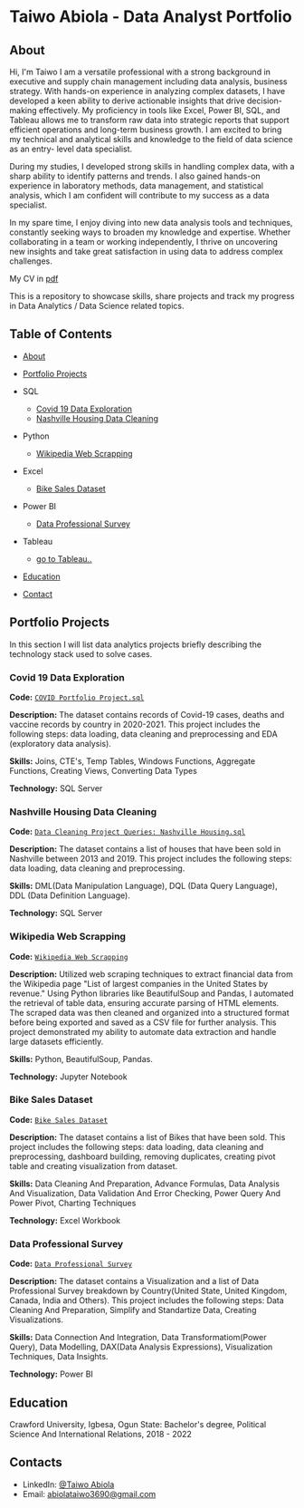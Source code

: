 # Taiwo Abiola - Data Analyst Portfolio
## About
Hi, I'm Taiwo I am a versatile professional with a strong background in executive and supply chain management including data analysis, business strategy. With hands-on experience in analyzing complex datasets, I have developed a keen ability to derive actionable insights that drive decision-making effectively. My proficiency in tools like Excel, Power BI, SQL, and Tableau allows me to transform raw data into strategic reports that support efficient operations and long-term business growth. I am excited to bring my technical and analytical skills and knowledge to the field of data science as an entry- level data specialist.

During my studies, I developed strong skills in handling complex data, with a sharp ability to identify patterns and trends. I also gained hands-on experience in laboratory methods, data management, and statistical analysis, which I am confident will contribute to my success as a data specialist.

In my spare time, I enjoy diving into new data analysis tools and techniques, constantly seeking ways to broaden my knowledge and expertise. Whether collaborating in a team or working independently, I thrive on uncovering new insights and take great satisfaction in using data to address complex challenges.

My CV in [pdf](https://github.com/Taiwoleegend/Data-Analyst-Project-Portfolio/blob/main/TAIWO%20ABIOLA%20DA..pdf)


This is a repository to showcase skills, share projects and track my progress in Data Analytics / Data Science related topics.

## Table of Contents
- [About](https://github.com/Taiwoleegend/Data-Analyst-Project-Portfolio)
- [Portfolio Projects](https://github.com/Taiwoleegend/Data-Analyst-Project-Portfolio#portfolio-projects)
 - SQL
    - [Covid 19 Data Exploration](https://github.com/Taiwoleegend/SQL-Codes/blob/main/Taiwo%20Abiola%20COVID%20Portfolio%20Project%201.sql)
    - [Nashville Housing Data Cleaning](https://github.com/Taiwoleegend/SQL-Codes/blob/main/Taiwo%20Abiola%20Data%20Cleaning%20Portfollio%20Project(NashVilleHousing).sql)
 - Python
    - [Wikipedia Web Scrapping](https://github.com/Taiwoleegend/Python-Codes/blob/main/WebScraping(Wikipedia).csv)
 - Excel
    - [Bike Sales Dataset](https://github.com/Taiwoleegend/ExcelProjects/blob/main/Taiwo%20Abiola%20Excel%20Dataset(Main%20Project).xlsx)
  - Power BI
    - [Data Professional Survey](https://github.com/Taiwoleegend/Power-BI-Projects/blob/main/Taiwo%20Abiola%20Main%20Power%20BI%20project.pbix)
  - Tableau  
    - [go to Tableau..](https://public.tableau.com/app/profile/taiwo.abiola)



- [Education](https://github.com/Taiwoleegend/Data-Analyst-Project-Portfolio#education)
- [Contact](https://github.com/Taiwoleegend/Data-Analyst-Project-Portfolio#contacts)
## Portfolio Projects
In this section I will list data analytics projects briefly describing the technology stack used to solve cases.

### Covid 19 Data Exploration
**Code:** [`COVID Portfolio Project.sql`](https://github.com/Taiwoleegend/SQL-Codes/blob/main/Taiwo%20Abiola%20COVID%20Portfolio%20Project%201.sql)

**Description:** The dataset contains records of Covid-19 cases, deaths and vaccine records by country in 2020-2021. This project includes the following steps: data loading, data cleaning and preprocessing and EDA (exploratory data analysis).

**Skills:** Joins, CTE's, Temp Tables, Windows Functions, Aggregate Functions, Creating Views, Converting Data Types

**Technology:** SQL Server



### Nashville Housing Data Cleaning
**Code:** [`Data Cleaning Project Queries: Nashville Housing.sql`](https://github.com/Taiwoleegend/SQL-Codes/blob/main/Taiwo%20Abiola%20Data%20Cleaning%20Portfollio%20Project(NashVilleHousing).sql)

 **Description:** The dataset contains a list of houses that have been sold in Nashville between 2013 and 2019. This project includes the following steps: data loading, data cleaning and preprocessing.


**Skills:** DML(Data Manipulation Language), DQL (Data Query Language), DDL (Data Definition Language).

**Technology:** SQL Server

### Wikipedia Web Scrapping
**Code:** [`Wikipedia Web Scrapping`](https://github.com/Taiwoleegend/Python-Codes/blob/main/WebScraping(Wikipedia).csv)

 **Description:** Utilized web scraping techniques to extract financial data from the Wikipedia page "List of largest companies in the United States by revenue." Using Python libraries like BeautifulSoup and Pandas, I automated the retrieval of table data, ensuring accurate parsing of HTML elements. The scraped data was then cleaned and organized into a structured format before being exported and saved as a CSV file for further analysis. This project demonstrated my ability to automate data extraction and handle large datasets efficiently.

**Skills:** Python, BeautifulSoup, Pandas.

**Technology:** Jupyter Notebook




### Bike Sales Dataset
**Code:** [`Bike Sales Dataset`](https://github.com/Taiwoleegend/ExcelProjects/blob/main/Taiwo%20Abiola%20Excel%20Dataset(Main%20Project).xlsx)

 **Description:** The dataset contains a list of Bikes that have been sold. This project includes the following steps: data loading, data cleaning and preprocessing, dashboard building, removing duplicates, creating pivot table and creating visualization from dataset.


**Skills:** Data Cleaning And Preparation, Advance Formulas, Data Analysis And Visualization, Data Validation And Error Checking, Power Query And Power Pivot, Charting Techniques

**Technology:** Excel Workbook  



### Data Professional Survey
**Code:** [`Data Professional Survey`](https://github.com/Taiwoleegend/Power-BI-Projects/blob/main/Taiwo%20Abiola%20Main%20Power%20BI%20project.pbix)

 **Description:** The dataset contains a Visualization and a list of Data Professional Survey breakdown by Country(United State, United Kingdom, Canada, India and Others). This project includes the following steps: Data Cleaning And Preparation, Simplify and Standartize Data, Creating Visualizations.


**Skills:** Data Connection And Integration, Data Transformatiom(Power Query), Data Modelling, DAX(Data Analysis Expressions), Visualization Techniques, Data Insights.

**Technology:** Power BI  





## Education
Crawford University, Igbesa, Ogun State:
Bachelor's degree, Political Science And International Relations,
2018 - 2022


## Contacts
- LinkedIn: [@Taiwo Abiola](https://www.linkedin.com/in/taiwo-abiola-b06b78210?utm_source=share&utm_campaign=share_via&utm_content=profile&utm_medium=ios_app)
- Email: abiolataiwo3690@gmail.com
    
